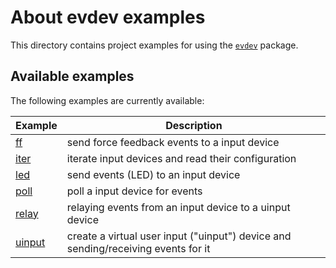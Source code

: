 # About evdev examples

This directory contains project examples for using the [`evdev`][1] package.

## Available examples

The following examples are currently available:

<!-- the following section is updated by running `go run gen.go` -->
<!-- START EXAMPLES -->
| Example           | Description                                                                       |
|-------------------|-----------------------------------------------------------------------------------|
| [ff](/ff)         | send force feedback events to a input device                                      |
| [iter](/iter)     | iterate input devices and read their configuration                                |
| [led](/led)       | send events (LED) to an input device                                              |
| [poll](/poll)     | poll a input device for events                                                    |
| [relay](/relay)   | relaying events from an input device to a uinput device                           |
| [uinput](/uinput) | create a virtual user input ("uinput") device and sending/receiving events for it |
<!-- END EXAMPLES -->

[1]: https://github.com/kenshaw/evdev
